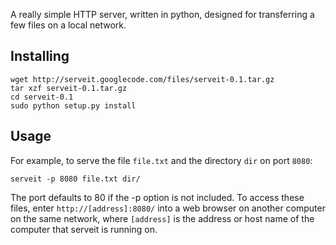 A really simple HTTP server, written in python, designed for transferring a few files on a local network.

## Installing ##
```
wget http://serveit.googlecode.com/files/serveit-0.1.tar.gz
tar xzf serveit-0.1.tar.gz
cd serveit-0.1
sudo python setup.py install
```

## Usage ##
For example, to serve the file `file.txt` and the directory `dir` on port `8080`:
```
serveit -p 8080 file.txt dir/
```
The port defaults to 80 if the -p option is not included.
To access these files, enter `http://[address]:8080/` into a web browser on another computer on the same network, where `[address]` is the address or host name of the computer that serveit is running on.